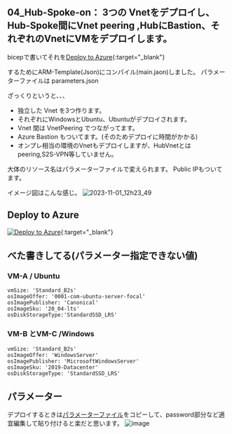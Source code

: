## 04_Hub-Spoke-on： 3つの Vnetをデプロイし、Hub-Spoke間にVnet peering ,HubにBastion、それぞれのVnetにVMをデプロイします。
 
bicepで書いてそれを[Deploy to Azure](https://portal.azure.com/#create/Microsoft.Template/uri/https%3A%2F%2Fraw.githubusercontent.com%2Faktsmm%2FIac%2Fmain%2F04_HUb-Spoke-Onp%2Fmain.json){:target="_blank"}


するためにARM-Template(Json)にコンパイル(main.jaon)しました。
パラメーターファイルは parameters.json

ざっくりというと、、、
+ 独立した Vnet を3つ作ります。
+ それぞれにWindowsとUbuntu、Ubuntuがデプロイされます。
+ Vnet 間は VnetPeering でつながってます。
+ Azure Bastion もついてます。(そのためデプロイに時間がかかる)
+ オンプレ相当の環境のVnetもデプロイしますが、HubVnetとはpeering,S2S-VPN等していません。

大体のリソース名はパラメーターファイルで変えられます。
Public IPもついてます。

イメージ図はこんな感じ。
![2023-11-01_12h23_49](https://github.com/aktsmm/Iac/assets/71251920/24b13e42-589b-4ebe-bd7d-330ada032869)

## Deploy to Azure
[![Deploy to Azure](https://aka.ms/deploytoazurebutton)](https://portal.azure.com/#create/Microsoft.Template/uri/https%3A%2F%2Fraw.githubusercontent.com%2Faktsmm%2FIac%2Fmain%2F04_HUb-Spoke-Onp%2Fmain.json){:target="_blank"}



## べた書きしてる(パラメーター指定できない値)
### VM-A / Ubuntu
    vmSize: 'Standard_B2s'
    osImageOffer: '0001-com-ubuntu-server-focal'
    osImagePublisher: 'Canonical'
    osImageSku: '20_04-lts'
    osDiskStorageType:'StandardSSD_LRS'
### VM-B とVM-C /Windows
    vmSize: 'Standard_B2s'
    osImageOffer: 'WindowsServer'
    osImagePublisher: 'MicrosoftWindowsServer'
    osImageSku: '2019-Datacenter'
    osDiskStorageType: 'StandardSSD_LRS'

## パラメーター
デプロイするときは[パラメーターファイル](https://github.com/aktsmm/Iac/blob/main/04_HUb-Spoke-Onp/parameters.json)をコピーして、password部分など適宜編集して貼り付けると楽だと思います。
![image](https://github.com/aktsmm/Iac/assets/71251920/9b03ffce-273d-42ee-bb2d-f552eace5d36)
